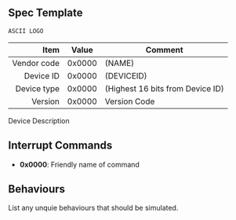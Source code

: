 Spec Template
----

```
ASCII LOGO
```

|     Item       |   Value    |   Comment
| -------------: | ---------- | ----------------
|    Vendor code | 0x0000     | (NAME)
|      Device ID | 0x0000     | (DEVICEID) 
|    Device type | 0x0000     | (Highest 16 bits from Device ID)
|        Version | 0x0000     | Version Code

Device Description

Interrupt Commands
----

 - **0x0000**: Friendly name of command


Behaviours
----
List any unquie behaviours that should be simulated. 
